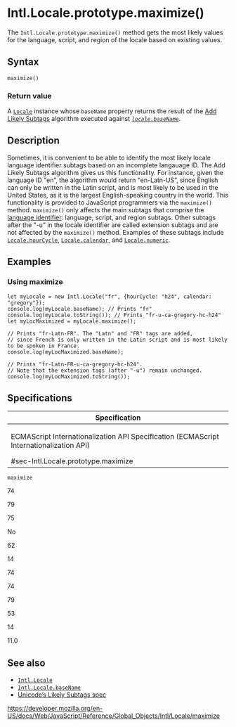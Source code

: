 Intl.Locale.prototype.maximize()
================================

The `Intl.Locale.prototype.maximize()` method gets the most likely values for the language, script, and region of the locale based on existing values.

Syntax
------

    maximize()

### Return value

A [`Locale`](../locale) instance whose `baseName` property returns the result of the [Add Likely Subtags](https://www.unicode.org/reports/tr35/#Likely_Subtags) algorithm executed against *[`locale.baseName`](basename)*.

Description
-----------

Sometimes, it is convenient to be able to identify the most likely locale language identifier subtags based on an incomplete langauage ID. The Add Likely Subtags algorithm gives us this functionality. For instance, given the language ID "en”, the algorithm would return "en-Latn-US”, since English can only be written in the Latin script, and is most likely to be used in the United States, as it is the largest English-speaking country in the world. This functionality is provided to JavaScript programmers via the `maximize()` method. `maximize()` only affects the main subtags that comprise the [language identifier](https://www.unicode.org/reports/tr35/#Language_Locale_Field_Definitions): language, script, and region subtags. Other subtags after the "-u” in the locale identifier are called extension subtags and are not affected by the `maximize()` method. Examples of these subtags include [`Locale.hourCycle`](hourcycle), [`Locale.calendar`](calendar), and [`Locale.numeric`](numeric).

Examples
--------

### Using maximize

    let myLocale = new Intl.Locale("fr", {hourCycle: "h24", calendar: "gregory"});
    console.log(myLocale.baseName); // Prints "fr"
    console.log(myLocale.toString()); // Prints "fr-u-ca-gregory-hc-h24"
    let myLocMaximized = myLocale.maximize();

    // Prints "fr-Latn-FR". The "Latn" and "FR" tags are added,
    // since French is only written in the Latin script and is most likely to be spoken in France.
    console.log(myLocMaximized.baseName);

    // Prints "fr-Latn-FR-u-ca-gregory-hc-h24".
    // Note that the extension tags (after "-u") remain unchanged.
    console.log(myLocMaximized.toString());

Specifications
--------------

<table><colgroup><col style="width: 100%" /></colgroup><thead><tr class="header"><th>Specification</th></tr></thead><tbody><tr class="odd"><td><p>ECMAScript Internationalization API Specification (ECMAScript Internationalization API)<br />
</p><span class="small">#sec-Intl.Locale.prototype.maximize</span></td></tr></tbody></table>

`maximize`

74

79

75

No

62

14

74

74

79

53

14

11.0

See also
--------

-   [`Intl.Locale`](../locale)
-   [`Intl.Locale.baseName`](basename)
-   [Unicode’s Likely Subtags spec](https://www.unicode.org/reports/tr35/#Likely_Subtags)

<a href="https://developer.mozilla.org/en-US/docs/Web/JavaScript/Reference/Global_Objects/Intl/Locale/maximize" class="_attribution-link">https://developer.mozilla.org/en-US/docs/Web/JavaScript/Reference/Global_Objects/Intl/Locale/maximize</a>
